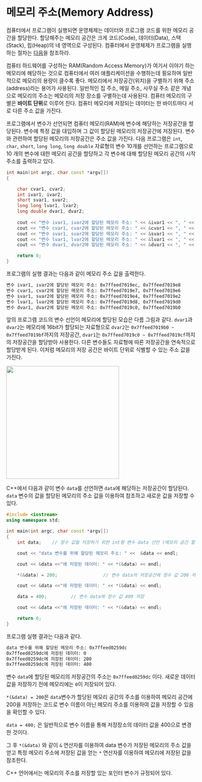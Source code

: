 # 메모리 주소(Memory Address)

컴퓨터에서 프로그램이 실행되면 운영체제는 데이터와 프로그램 코드를 위한 메모리 공간을 할당한다. 할당해주는 메모리 공간은 크게 코드(Code), 데이터(Data), 스택(Stack), 힙(Heap)의 네 영역으로 구성된다. 
컴퓨터에서 운영체제가 프로그램을 실행하는 절차는 [다음](https://github.com/geunkim/CPPLectures/blob/master/MemoryModelAndNameSpace/Memory_Model.md#%ED%94%84%EB%A1%9C%EA%B7%B8%EB%9E%A8-%EC%8B%A4%ED%96%89)을 참조하라.

컴퓨터 하드웨어를 구성하는 RAM(Random Access Memory)가 여기서 이야기 하는 메모리에 해당하는 것으로 컴퓨터에서 여러 애플리케이션을 수행하는데 필요하며 일반적으로 메모리의 용량이 클수록 좋다. 
메모리에서 저장공간(위치)을 구별하기 위해 주소(address)라는 용어가 사용된다. 일반적인 집 주소, 메일 주소, 사무실 주소 같은 개념으로 메모리의 주소는 메모리의 저장 장소를 구별하는데 사용된다.
컴퓨터 메모리의 구별은 **바이트 단위**로 이루어 진다. 컴퓨터 메모리에 저장되는 데이터는 한 바이트마다 서로 다른 주소 값을 가진다. 

프로그램에서 변수가 선언되면 컴퓨터 메모리(RAM)에 변수에 해당하는 저장공간을 할당된다. 변수에 특정 값을 대입하며 그 값이 할당된 메모리의 저장공간에 저장된다. 
변수와 관련하여 할당된 메모리의 저장공간은 주소 값을 가진다. 
다음 프로그램은 ```int```, ```char```, ```short```, ```long long```, ```long double``` 자료형의 변수 10개를 선언하는 프로그램으로 10 개의 변수에 대한 메모리 공간을 할당하고
각 변수에 대해 할당된 메모리 공간의 시작 주소를 출력하고 있다.   

```c++
int main(int argc, char const *argv[])
{

	char cvar1, cvar2;
	int ivar1, ivar2;
	short svar1, svar2;
	long long lvar1, lvar2;
	long double dvar1, dvar2;
	
	cout << "변수 ivar1, ivar2에 할당된 메모리 주소: " << &ivar1 << ", " << &ivar2 << endl;
	cout << "변수 cvar1, cvar2에 할당된 메모리 주소: " << &cvar1 << ", " << &cvar2 << endl;
	cout << "변수 svar1, svar2에 할당된 메모리 주소: " << &svar1 << ", " << &svar2 << endl;
	cout << "변수 lvar1, lvar2에 할당된 메모리 주소: " << &lvar1 << ", " << &lvar2 << endl;
	cout << "변수 dvar1, dvar2에 할당된 메모리 주소: " << &dvar1 << ", " << &dvar2 << endl;

	return 0;
}
```
프로그램의 실행 결과는 다음과 같이 메모리 주소 값을 출력한다.

```bash
변수 ivar1, ivar2에 할당된 메모리 주소: 0x7ffeed7019ec, 0x7ffeed7019e8
변수 cvar1, cvar2에 할당된 메모리 주소: 0x7ffeed7019e7, 0x7ffeed7019e6
변수 svar1, svar2에 할당된 메모리 주소: 0x7ffeed7019e4, 0x7ffeed7019e2
변수 lvar1, lvar2에 할당된 메모리 주소: 0x7ffeed7019d8, 0x7ffeed7019d0
변수 dvar1, dvar2에 할당된 메모리 주소: 0x7ffeed7019c0, 0x7ffeed7019b0
```
앞의 프로그램 코드의 변수 선언이 메모리에 할당된 모습은 다름 그림과 같다. ```dvar1```과 ```dvar2```는 메모리에 16bit가 할당되는 자료형으로 
```dvar2```는 ```0x7ffeed7019b0 ~ 0x7ffeed7019bf```까지의 저장공간, ```dvar1```는 ```0x7ffeed7019c0 ~ 0x7ffeed7019cf```까지의 저장공간을 할당받아 사용한다. 
다른 변수들도 자료형에 따른 저장공간을 연속적으로 할당받게 된다. 이처럼 메모리의 저장 공간은 바이트 단위로 식별할 수 있는 주소 값을 가진다.

<img width = 300pt src=./memory_alloc.png>

C++에서 다음과 같이 변수 ```data```를 선언하면 ```data```에 해당하는 저장공간이 할당된다. ```data``` 변수의 값을 할당된 메모리의 주소 값을 이용하여 참조하고 새로운 값을 저장할 수 있다.  

```c++
#include <iostream>
using namespace std;

int main(int argc, char const *argv[])
{
	int data;    // 정수 값을 저장하기 위한 int형 변수 data 선언 (메모리 공간 할당)

	cout << "data 변수를 위해 할당된 메모리 주소: " <<  &data << endl;

	cout << &data <<"에 저장된 데이터: " << *(&data) << endl;

	*(&data) = 200;                 // 변수 data의 저장공간에 정수 값 200 저장

	cout << &data <<"에 저장된 데이터: " << *(&data) << endl;

	data = 400;			// 변수 data에 정수 값 400 저장  

	cout << &data <<"에 저장된 데이터: " << *(&data) << endl;

	return 0;
}
```

프로그램 실행 결과는 다음과 같다. 

```bash
data 변수를 위해 할당된 메모리 주소: 0x7ffeed0259dc
0x7ffeed0259dc에 저장된 데이터: 0
0x7ffeed0259dc에 저장된 데이터: 200
0x7ffeed0259dc에 저장된 데이터: 400
```

변수 ```data```에 할당된 메모리의 저장공간의 주소는 ```0x7ffeed0259dc``` 이다. 새로운 데이터 값을 저장하기 전에 메모리에는 ```0```이 저장되어 있다.

```*(&data) = 200```은 ```data```변수가 할당된 메모리 공간의 주소를 이용하여 메모리 공간에 200을 저장하는 코드로 
변수 이름이 아닌 메모리 주소를 이용하여 값을 저장할 수 있음을 확인할 수 있다. 

```data = 400;``` 은 일반적으로 변수 이름을 통해 저장장소의 데이터 값을 400으로 변경한 것이다. 

그 후 ```*(&data)``` 와 같이 ```&``` 연산자를 이용하여 data 변수가 저장된 메모리의 주소 값을 얻고 특정 메모리 주소에 저장된 값을 얻는 ```*``` 연산자를 이용하여 
메모리에 저장된 값을 참조한다. 

C++ 언어에서는 메모리의 주소를 저장할 있는 포인터 변수가 규정되어 있다.  



